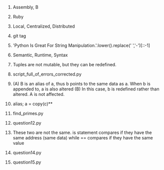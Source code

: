 1. Assembly, B

2. Ruby

3. Local, Centralized, Distributed

4. git tag

5. 'Python Is Great For String Manipulation.'.lower().replace(' ','-')[::-1]

6. Semantic, Runtime, Syntax

7. Tuples are not mutable, but they can be redefined.

8. script_full_of_errors_corrected.py

9. (A) B is an alias of a, thus b points to the same data as a. When b is appended to, a is also altered
   (B) In this case, b is redefined rather than altered. A is not affected.

10. alias; a = copy(c)**

11. find_primes.py

12. question12.py

13. These two are not the same. is statement compares if they have the same address (same data) while == compares if they have the same value

14. question14.py

15. question15.py
